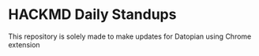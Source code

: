 # HACKMD Daily Standups
This repository is solely made to make updates for Datopian using Chrome extension
